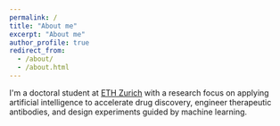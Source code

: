```yaml
---
permalink: /
title: "About me"
excerpt: "About me"
author_profile: true
redirect_from: 
  - /about/
  - /about.html
---
```


I'm a doctoral student at [ETH Zurich](https://ethz.ch/de.html) with a research focus on applying artificial intelligence to accelerate drug discovery, engineer therapeutic antibodies, and design experiments guided by machine learning.